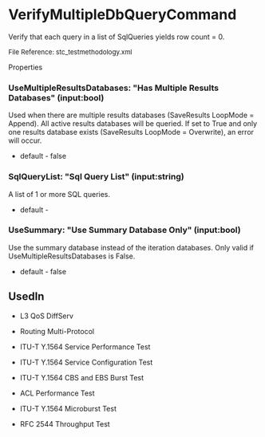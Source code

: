 # VerifyMultipleDbQueryCommand

Verify that each query in a list of SqlQueries yields row count = 0.

<font size="2">File Reference: stc_testmethodology.xml</font>

<text>Properties</text>

### UseMultipleResultsDatabases: "Has Multiple Results Databases" (input:bool)

Used when there are multiple results databases (SaveResults LoopMode = Append). All active results databases will be queried. If set to True and only one results database exists (SaveResults LoopMode = Overwrite), an error will occur.

* default - false
### SqlQueryList: "Sql Query List" (input:string)

A list of 1 or more SQL queries.

* default - 
### UseSummary: "Use Summary Database Only" (input:bool)

Use the summary database instead of the iteration databases. Only valid if UseMultipleResultsDatabases is False.

* default - false
## UsedIn
* L3 QoS DiffServ

* Routing Multi-Protocol

* ITU-T Y.1564 Service Performance Test

* ITU-T Y.1564 Service Configuration Test

* ITU-T Y.1564 CBS and EBS Burst Test

* ACL Performance Test

* ITU-T Y.1564 Microburst Test

* RFC 2544 Throughput Test


